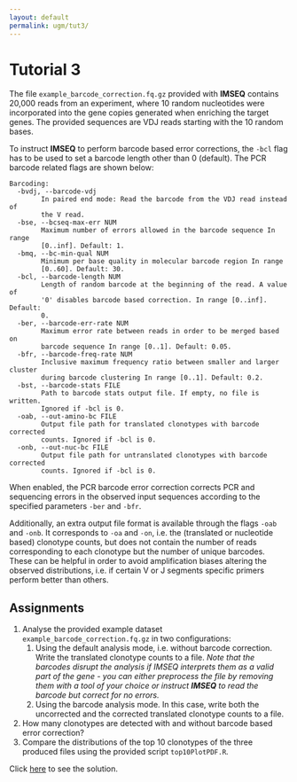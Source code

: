 ```yaml
---
layout: default
permalink: ugm/tut3/
---
```


# Tutorial 3

The file `example_barcode_correction.fq.gz` provided with **IMSEQ** contains 20,000 reads from an experiment, where 10 random nucleotides were incorporated into the gene copies generated when enriching the target genes. The provided sequences are VDJ reads starting with the 10 random bases.

To instruct **IMSEQ** to perform barcode based error corrections, the `-bcl` flag has to be used to set a barcode length other than 0 (default). The PCR barcode related flags are shown below:

~~~Plaintext
Barcoding:
  -bvdj, --barcode-vdj
        In paired end mode: Read the barcode from the VDJ read instead of
        the V read.
  -bse, --bcseq-max-err NUM
        Maximum number of errors allowed in the barcode sequence In range
        [0..inf]. Default: 1.
  -bmq, --bc-min-qual NUM
        Minimum per base quality in molecular barcode region In range
        [0..60]. Default: 30.
  -bcl, --barcode-length NUM
        Length of random barcode at the beginning of the read. A value of
        '0' disables barcode based correction. In range [0..inf]. Default:
        0.
  -ber, --barcode-err-rate NUM
        Maximum error rate between reads in order to be merged based on
        barcode sequence In range [0..1]. Default: 0.05.
  -bfr, --barcode-freq-rate NUM
        Inclusive maximum frequency ratio between smaller and larger cluster
        during barcode clustering In range [0..1]. Default: 0.2.
  -bst, --barcode-stats FILE
        Path to barcode stats output file. If empty, no file is written.
        Ignored if -bcl is 0.
  -oab, --out-amino-bc FILE
        Output file path for translated clonotypes with barcode corrected
        counts. Ignored if -bcl is 0.
  -onb, --out-nuc-bc FILE
        Output file path for untranslated clonotypes with barcode corrected
        counts. Ignored if -bcl is 0.
~~~

When enabled, the PCR barcode error correction corrects PCR and sequencing errors in the observed input sequences according to the specified parameters `-ber` and `-bfr`.

Additionally, an extra output file format is available through the flags `-oab` and `-onb`. It corresponds to `-oa` and `-on`, i.e. the (translated or nucleotide based) clonotype counts, but does not contain the number of reads corresponding to each clonotype but the number of unique barcodes. These can be helpful in order to avoid amplification biases altering the observed distributions, i.e. if certain V or J segments specific primers perform better than others.

## Assignments

1. Analyse the provided example dataset `example_barcode_correction.fq.gz` in two configurations:
    1. Using the default analysis mode, i.e. without barcode correction. Write the translated clonotype counts to a file. *Note that the barcodes disrupt the analysis if IMSEQ interprets them as a valid part of the gene - you can either preprocess the file by removing them with a tool of your choice or instruct **IMSEQ** to read the barcode but correct for no errors.*
    1. Using the barcode analysis mode. In this case, write both the uncorrected and the corrected translated clonotype counts to a file.
1. How many clonotypes are detected with and without barcode based error correction?
1. Compare the distributions of the top 10 clonotypes of the three produced files using the provided script `top10PlotPDF.R`.

Click [here](/ugm/tut3/solution/) to see the solution.
